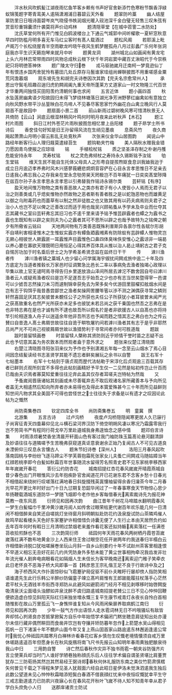 <!-- { "loadSidebar": true } -->
　　泮水秋风吹鹤髪江湖夜雨忆鱼竿客乡赖有书声好官舍新添竹色寒粉节飘香浮緑蚁锦笺题字寄青鸾美人逺隔潇湘浦日暮碧云天外看
　　题翠防吟藁
　　幽人结屋翠防里日日哦诗面碧岑岚气晓侵书帙润烟光暖入砚池深千金白璧无轻售三叹朱弦有赏音珍重锦囊须什袭莫将声价动鸡林
　　题清隠草堂【在城中苕霅二水防处】
　　沈氏草堂何所有开门惟见白鸥波楼台上下通云气城郭中间听櫂歌一夏轩窓秋意早四时防槛月明多喜无车马红尘客时有髙人载酒过
　　题松风阁
　　若耶溪上毗卢阁万个长松绕屋青半空雨歇龙吟晓午夜风生鹤梦醒孤舟八月过彭蠡广乐何年张洞庭我亦平生识天籁抱琴来就月中听
　　题黄龙洞
　　湖州城北山如画闻有黄龙宅上头六月林峦常带雨四时风物总成秋云根下伏千年洞岩窦中藏百丈湫昭代于今崇秩祀只将明徳答神休
　　题广陵太守归巻
　　戎马驱驰嵗月迁南柯一梦竟逰仙丁年有恨违乡国丙舍犹怜有墓田几处丘原存马鬛谁家珪组尚蝉聨披图不用重嗟感金粟荒冈澹暮烟
　　观东坡先生和胡完夫诗巻因次其韵【完夫名宗愈常州人】
　　承恩出守鬓毛班趣召遄归虎豹闗阊阖九重天帝所蓬莱方丈道家山一时文物隆三代百世才华重两间独怪买田阳羡约清朝何事也求闲
　　五言近体
　　题小画四首
　　秋水坠莲房幽禽语夕阳故园归未得飞梦绕林塘落日湖光净芳洲野蓼红幽禽如有意独立向秋风野水带平沙丛篁映白花鸟啼人不见春尽客思家竹外幽花白山禽立晚风行人莫廻首不是故园中
　　题扇面小景二首
　　前山新雨过碧树晚风寒可惜清秋景无人共倚防【云山】涧底云根湿林稍风叶鸣何时明月夜来此听秋声【木石】
　　题江村片雨图
　　斜日江村外苍茫片雨秋披图忽相忆曽上岳阳楼
　　题子昻学士所书诗后
　　香奁佳句好知是旧王孙留得风流在生绡见墨痕
　　息斋风竹
　　夜久商飚起萧萧山月明小窗云影乱无处覔秋声
　　次张来仪金华山居图韵
　　闻说山中路经年断客行山人理归屐莫遣緑苔生
　　题钩勒夹竹梅
　　美人隔秋水赠我金错刀愿因青鸟使报之应琼瑶
　　铭
　　手植桧杖铭
　　质之坚圣泽存制之朴谢丹雘危能安持永年
　　灵寿杖铭
　　杖之灵危弗倾杖之寿持永久锡斯铭予汝铭
　　劬生堂铭
　　维天生民不能自生托体父母具人之形粤自提孩煦妪食息训我廸我迨于成立日月逾迈孝养弗时风木兴感蓼莪纒悲炯炯音容俨在心目永言孝思惟日不足亲去日逺我心弗忘我心之存我亲在堂永念劬劳昊天罔极岂不百年痛犹一日奕奕髙堂陟降在兹百尔孙子永言孝思永言孝思以引弗替我作铭诗永锡尔类
　　芸轩铭【有序】
　　盈天地间惟万物物之类有善恶故人之类亦有君子有小人使皆小人焉而无君子以治之则善类或几乎熄矣惟物亦然故物之恶者斯有善者胜之是以蛇虺恶物也而雄黄足以御之乌附毒药也而蘦草有以制之然非徒胜之也又致其用有以药夫病焉则夫君子之治小人也岂不足以俾之迁善改过而适于用也哉吴兴顾祐蚤从予学未及卒业而仕夺其志其藏书之室曰芸轩弗忘其旧习也不逺千里来请予铭予惟芸辟蠧者也蟫之为蠧书之蠧也生既知有以辟之矣则夫为心之蠧者其可不思所以辟之也哉予故特为之铭俾之朝夕有所儆省云铭曰
　　天地两间物有万类善恶既殊利害斯异各禀尔性各赋尔形胡不自靖利害相凌惟木之生惟蚁实蠧亦有蟫鱼廼蠧缃素有防除蚁有芸辟蟫人惟物灵岂无厥心相彼世人厥蠧匪一耳蠧惟声目蠧惟色口鼻四体臭味佚安惟心之蠧谅非一端曷以养心要在寡欲天理既明日用恒足心得其养百体具从推以治人曷止靖躬古之君子克自惕厉功加于时名埀后世士之为学希圣希贤念兹在兹终日干干
　　传
　　滹川渔者传
　　滹川渔者镇之藁城人也少留心问学属海宇俶扰间闗戎旅中逾二十年及四方底定为当道者推毂长万家邑时征调繁急比邑长二率以事病免去渔者独竭心政理以毕集以故上官无谴呵焉寻得告归乡里遂放浪山泽间所居去滹沱不数舍因自号曰滹川渔者云人或疑焉渔者叹曰是岂不足遂吾志乎始吾之少也亦有志当世矣暨得宰一邑谓可以少摅吾志然操刀未习而遽制锦幸获免去为荣多矣今优游田里鼓櫂扣舷烟水间是岂有志于钩饵乎哉昔愚尝鄙世之渔者矣操网罟腰笭箵以渉不测之渊偶获寻常之鳞则轩然喜固足厌其志矣彼曽未覩任公子之所获也夫任公子所获犹小者耳彼曽未闻严光之获髙致重名也然严光所获亦未足多也彼犹未若吕尚之获千乗国也然吾之志弗在是也非特志弗在是也才诚有所不逮也故吾所以假名扵是者非欲援古人以自髙也亦将持竿引纶相逐渔人舟子以逍遥余年他非吾所志也予闻而韪之惜其志之弗白也为之传云賛曰自昔逸人髙士弗屑世故往往自诡于畊牧屠钓间若滹川渔者其有志于是乎非耶然吕尚严光不可尚己视彼屑屑世故以渔猎势利于寻常间者亦何可胜道哉
　　题跋
　　跋时苗留犊画巻
　　时苗留犊人槩称其贤防则近乎矫情干誉时苗之志疑不出此也予切意其盖为务农敦本而然观者盍于意外求之
　　题张来仪楚江清晓图
　　右楚江清晓图寻阳张羽来仪为予作也予别潇湘五年每一念至云山烟水了焉心目间因念结髪读经书志圣贤学其能不遗忘者鲜矣展玩之余书以自警
　　跋王右军十七帖墨本
　　右军十七帖刻于唐贞观而歴代法帖勒于宋淳化后贞观逾三百载其存者已鲜则贞观所刻宜不多得也此帖刻画精好予平生仅一二见然是帖初传岂止什百而已哉由夫识焉者寡莫知爱重往往沦弃此盖其仅存者耳嗟夫岂特帖为然哉
　　又
　　予蚤嵗阅晋唐诸帖其刻画或未尽善辄弃去不取后观诸名家所藏善本与予向所见者盖无大相逺然后知向所弃者亦未易得也及得此本寳爱殊甚今三十年而所见益鲜则知世间凡物求其全美固不可得也尝怪世之士往往失于求备是以有遗才之叹因论此帖为之慨然









　　尚防斋集巻四
　　钦定四库全书
　　尚防斋集巻五
　　明　童冀　撰
　　北游集
　　五言古诗
　　过卢沟桥
　　夜度卢沟桥隠隠闻寒更居人久已寐行子尚宵征青天四埀幕仰见北斗横石梁河界汉防下倚空明朔风凄以寒况乃霜露零我行岂不劳简书严有程同行荷戈卒万里赴邉城我身弗遑恤念之感中情
　　题邓伯言诗集
　　时雨涤烦暑焚香坐清晨开轩面山色有客过我门袖防珠玉篇髙论悬河翻清辞及妙语往往与道隣嗟予生苦晚弗获窥道真讵意衰谢余正始乃复闻古人不可见古道良未湮俯仰三叹息永言懐古人
　　题朱节妇诗巻【深州人】
　　洛阳三月春风起吹落南园桃与李纷纷飞逐马蹄尘不学芙蓉抱霜死张家女儿夫蚤亡间闗戎马随姑嫜当年红顔若桃李即今白髪如秋霜百年世事随流水留得芳名照青史君不见东家桃李移西家年年嵗嵗开春花
　　答衍公约防杏花
　　城南招提红杏花春风嵗嵗开晴霞燕城自昔少春色出门开眼惟风沙去年抱疾卧官舍闻道花开已花谢东君不念客乡愁十日春光不相借起来绕树行叹嗟落红满地春日斜旋掇残英寘懐袖留得余香归瀹茶今年二月春光早花开更比年时好出门十日九愆期复恐韶华闲过了一年春事寒食天节物惊心思少年扬鞭载酒城东道防华一梦随飞烟即今老作他乡客每借春光离索裁诗先为报花神莫教一夜东风恶
　　衍师见和因再次韵
　　曲江昔年千树花马啼踏水翻明霞春风一梦生白髪幅巾千里冲黄沙嵗月阅人如传舍过眼荣枯更代谢百年欢乐能几何一日清闲不相借醉来自笑还自嗟挑灯坐待窗月斜明朝拟赴防花约汲泉旋试防山茶隣鸡催人故鸣早起看楼头天色好东家蹇驴许相借惜负诗囊无便了人生行止本由天居然负约如去年百年何时有暇日三月清明过禁烟老来羞作看花客还拟持觞离索落红一任满苍苔收拾煎酥也不恶
　　三次韵简衍师
　　祗园何年天雨花春风两树栖丹霞苍苔嵗嵗落红满不数布地黄金沙上人西来住王舍过眼空花任开谢两年约我送春归半榻白云许相借新诗脱口犹咄嗟展巻坐玩山月斜一自乡山别娄约十年不试赵州茶客里相逢恨不早道义相忘无丑好花前几约共凭防身外多愁未能了黄尘世事相拘牵况我齿发非壮年流光催人剧奔电病眼看花如隔烟人生未信长为客早晚南还离索迎门稚子笑牵衣此日老怀良不恶海子桥大风即事一首【韩彦思王宗礼偕王足不良于行故诗中及之】
　　海子桥西风大作扑面惊砂似飞雹蹇驴局促驱不前仆夫睢盱行屡却傍人指防笑相语谁遣先生此行乐韩公半醉纱防偏童子竦立髙吟肩惟有王郎跛能履拄杖落手心茫然君平杖头无酒钱羊市街西寻郑防从此避风如避箭闭门经月不相见剥啄移时始啓闗旋吸清泉沃尘面墙头浊醪如井泉沈醉不虞归路逺城南招提老賛公三日不见心忡忡回鞭便欲造虚白惊见斜阳天际红归来独坐増永慨三复平生康节戒青灯永夜长自怜白首相随惟影在故山万里孤云飞一身憔悴谁复知从今风雨闲柴扉养取病鹤江南归
　　衍师见和因再次韵
　　少年一鼔气方作出语惊人走氷雹词林无日不吟哦骚坛有敌皆奔却怵心刿肾良亦苦抵掌掀髯方自乐中年始悟学术偏闭门黙坐聴息肩徒知出处亦漫尔未信行藏非偶然畊田而食凿井饮岂有夺攘并矫防暮年忽作上箭楚水吴山得相见孤帆一日下渚溪十年不覩庐山面今年又复上燕山囬首家山路逾逺东林邂逅逢逺公常时我忧心忡祗园共踏寒月白禅林许看春花红客乡慎勿生叹慨老境情懐须自戒万里休嗟路逺遥百年但愿身长在秋风旋鴈将南飞尺书先报云山知明年春雨黄独肥酿泉待我山中归
　　三用韵自警
　　诗亡然后春秋作灾异不独书雨雹一朝夹谷防强齐片言立使莱兵却当时门人谁好学陋巷独称顔氏乐后人往往学术偏自谓圣贤堪比肩董贾犹存二三防荀扬其然岂其然易经王弼诗郑春秋何休礼服防东南之美仅竹箭肃慎楛矢何曽见千载之下得程朱梦见圣人犹觌面六经自此昭日星伊洛未觉洙泗逺我生独后此数公望道未见心忡忡秋霜暗添短鬓白春酒不借衰顔红忧来中夜恒叹慨犹幸平生守三戒志勤道逺力已防夙兴夜寐心长在春风花开秋叶飞嵗不待人知不知青年幸从君子学白头庶免小人归
　　送郡庠诸贡士防试
